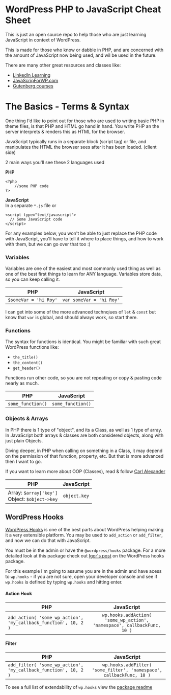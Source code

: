 # WordPress PHP to JavaScript Cheat Sheet
This is just an open source repo to help those who are just learning JavaScript in context of WordPress. 

This is made for those who know or dabble in PHP, and are concerned with the amount of JavaScript now being used, and wil be used in the future.

There are many other great resources and classes like:
* [LinkedIn Learning](https://www.linkedin.com/learning/me)
* [JavaScripForWP.com](https://javascriptforwp.com/)
* [Gutenberg.courses](https://gutenberg.courses/)


# The Basics - Terms & Syntax
One thing I'd like to point out for those who are used to writing basic PHP in theme files, is that PHP and HTML go hand in hand. You write PHP an the server interprets & renders this as HTML for the browser.

JavaScript typically runs in a separate block (script tag) or file, and manipulates the HTML the browser sees after it has been loaded. (client side)

2 main ways you'll see these 2 languages used

__PHP__  
```
<?php 
    //some PHP code 
?>
```

__JavaScript__  
In a separate `*.js` file or 
```
<script type="text/javascript">
  // Some JavaScript code 
</script>
```


For any examples below, you won't be able to just replace the PHP code with JavaScript, you'll have to tell it where to place things, and how to work with them, but we can go over that too :)

### Variables
Variables are one of the easiest and most commonly used thing as well as one of the best first things to learn for ANY language. Variables store data, so you can keep calling it.

| PHP   |      JavaScript      |
|----------|:-------------:|
| ```$someVar = 'hi Roy'``` |  ```var someVar = 'hi Roy'``` |

I can get into some of the more advanced technqiues of `let` & `const` but know that `var` is global, and should always work, so start there.

### Functions
The syntax for functions is identical. You might be familiar with such great WordPress functions like:
* `the_title()`
* `the_content()`
* `get_header()`

Functions run other code, so you are not repeating or copy & pasting code nearly as much.

| PHP   |      JavaScript      |
|----------|:-------------:|
| ```some_function()``` |  ```some_function()``` |


### Objects & Arrays
In PHP there is 1 type of "object", and its a Class, as well as 1 type of array. In JavaScript both arrays & classes are both considered objects, along with just plain Objects.

Diving deeper, in PHP when calling on something in a Class, it may depend on the permission of that function, property, etc. But that is more advanced then I want to go.   

If you want to learn more about OOP (Classes), read & follow [Carl Alexander](https://carlalexander.ca/) 

| PHP   |      JavaScript      |
|----------|:-------------:|
| Array: ```$array['key']``` <br/> Object: ```$object->key```  |  ```object.key``` |


## WordPress Hooks
[WordPress Hooks](https://codex.wordpress.org/Plugin_API/Hooks) is one of the best parts about WordPress helping making it a very extensible platform. You may be used to `add_action` or `add_filter`, and now we can do that with JavaScript.

You must be in the admin or have the `@wordpress/hooks` package. For a more detailed look at this package check out [Igor's post](https://www.ibenic.com/use-wordpress-hooks-package-javascript-apps/) on the WordPress hooks package.

For this example I'm going to assume you are in the admin and have acess to `wp.hooks` - if you are not sure, open your developer console and see if `wp.hooks` is defined by typing `wp.hooks` and hitting enter.

#### Action Hook

 | PHP   |      JavaScript      |
 |----------|:-------------:|
 | ```add_action( 'some_wp_action', 'my_callback_function', 10, 2 )``` |  ```wp.hooks.addAction( 'some_wp_action', 'namespace', callbackFunc, 10 )``` |
 
 
 #### Filter
 | PHP   |      JavaScript      |
  |----------|:-------------:|
  | ```add_filter( 'some_wp_action', 'my_callback_function', 10, 2 )``` |  ```wp.hooks.addFilter( 'some_filter', 'namespace', callbackFunc, 10 )``` |
  
To see a full list of extendability of `wp.hooks` view the [package readme](https://github.com/WordPress/gutenberg/tree/master/packages/hooks)